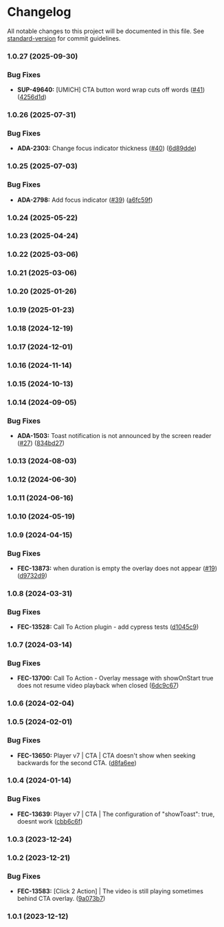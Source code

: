# Changelog

All notable changes to this project will be documented in this file. See [standard-version](https://github.com/conventional-changelog/standard-version) for commit guidelines.

### 1.0.27 (2025-09-30)


### Bug Fixes

* **SUP-49640:** [UMICH] CTA button word wrap cuts off words ([#41](https://github.com/kaltura/playkit-js-call-to-action/issues/41)) ([4256d1d](https://github.com/kaltura/playkit-js-call-to-action/commit/4256d1d638da26765f7f9da22b89adcccb282a92))

### 1.0.26 (2025-07-31)


### Bug Fixes

* **ADA-2303:** Change focus indicator thickness ([#40](https://github.com/kaltura/playkit-js-call-to-action/issues/40)) ([6d89dde](https://github.com/kaltura/playkit-js-call-to-action/commit/6d89dde78d99c10db4803271a73344ff28558716))

### 1.0.25 (2025-07-03)


### Bug Fixes

* **ADA-2798:** Add focus indicator ([#39](https://github.com/kaltura/playkit-js-call-to-action/issues/39)) ([a6fc59f](https://github.com/kaltura/playkit-js-call-to-action/commit/a6fc59fdf24e12f5db2fce79035af1fd46afd710))

### 1.0.24 (2025-05-22)

### 1.0.23 (2025-04-24)

### 1.0.22 (2025-03-06)

### 1.0.21 (2025-03-06)

### 1.0.20 (2025-01-26)

### 1.0.19 (2025-01-23)

### 1.0.18 (2024-12-19)

### 1.0.17 (2024-12-01)

### 1.0.16 (2024-11-14)

### 1.0.15 (2024-10-13)

### 1.0.14 (2024-09-05)


### Bug Fixes

* **ADA-1503:** Toast notification is not announced by the screen reader ([#27](https://github.com/kaltura/playkit-js-call-to-action/issues/27)) ([834bd27](https://github.com/kaltura/playkit-js-call-to-action/commit/834bd273b8b6abd54ad4d25ec2da4a1211268932))

### 1.0.13 (2024-08-03)

### 1.0.12 (2024-06-30)

### 1.0.11 (2024-06-16)

### 1.0.10 (2024-05-19)

### 1.0.9 (2024-04-15)


### Bug Fixes

* **FEC-13873:** when duration is empty the overlay does not appear ([#19](https://github.com/kaltura/playkit-js-call-to-action/issues/19)) ([d9732d9](https://github.com/kaltura/playkit-js-call-to-action/commit/d9732d918538e500c1df5723e611f40aef1b56bc))

### 1.0.8 (2024-03-31)


### Bug Fixes

* **FEC-13528:** Call To Action plugin - add cypress tests ([d1045c9](https://github.com/kaltura/playkit-js-call-to-action/commit/d1045c94ac62dadae21eb606ec4ce079c37738c6))

### 1.0.7 (2024-03-14)


### Bug Fixes

* **FEC-13700:** Call To Action - Overlay message with showOnStart true does not resume video playback when closed ([6dc9c67](https://github.com/kaltura/playkit-js-call-to-action/commit/6dc9c67ecbf3705260fe523a9925ee8c7dd25a3b))

### 1.0.6 (2024-02-04)

### 1.0.5 (2024-02-01)


### Bug Fixes

* **FEC-13650:** Player v7 | CTA | CTA doesn't show when seeking backwards for the second CTA. ([d8fa6ee](https://github.com/kaltura/playkit-js-call-to-action/commit/d8fa6ee3ba5fdf2923b3c1f95ff7ae9498438d43))

### 1.0.4 (2024-01-14)


### Bug Fixes

* **FEC-13639:** Player v7 | CTA | The configuration of "showToast": true, doesnt work ([cbb6c6f](https://github.com/kaltura/playkit-js-call-to-action/commit/cbb6c6f54be1a87de7c68e0241780730f704a6ab))

### 1.0.3 (2023-12-24)

### 1.0.2 (2023-12-21)


### Bug Fixes

* **FEC-13583:** [Click 2 Action] | The video is still playing sometimes behind CTA overlay. ([9a073b7](https://github.com/kaltura/playkit-js-call-to-action/commit/9a073b7d310a5e5ba66eb68fbb5cd5f6894ab3f6))

### 1.0.1 (2023-12-12)
